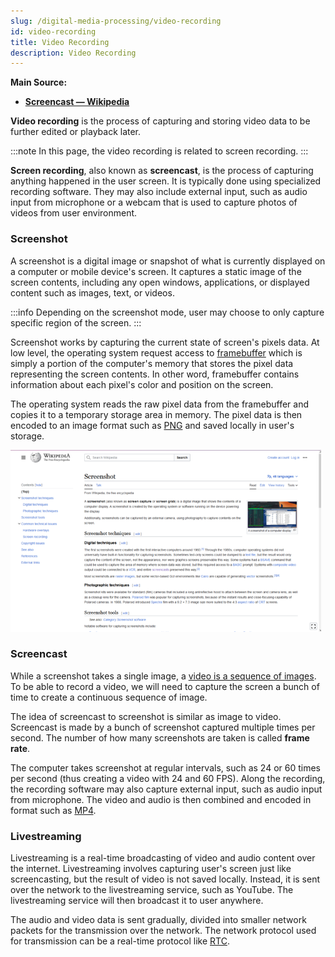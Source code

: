 ```yaml
---
slug: /digital-media-processing/video-recording
id: video-recording
title: Video Recording
description: Video Recording
---
```


**Main Source:**

- **[Screencast — Wikipedia](https://en.wikipedia.org/wiki/Screencast)**

**Video recording** is the process of capturing and storing video data to be further edited or playback later.

:::note
In this page, the video recording is related to screen recording.
:::

**Screen recording**, also known as **screencast**, is the process of capturing anything happened in the user screen. It is typically done using specialized recording software. They may also include external input, such as audio input from microphone or a webcam that is used to capture photos of videos from user environment.

### Screenshot

A screenshot is a digital image or snapshot of what is currently displayed on a computer or mobile device's screen. It captures a static image of the screen contents, including any open windows, applications, or displayed content such as images, text, or videos.

:::info
Depending on the screenshot mode, user may choose to only capture specific region of the screen.
:::

Screenshot works by capturing the current state of screen's pixels data. At low level, the operating system request access to [framebuffer](/computer-graphics/low-level-graphics#buffer) which is simply a portion of the computer's memory that stores the pixel data representing the screen contents. In other word, framebuffer contains information about each pixel's color and position on the screen.

The operating system reads the raw pixel data from the framebuffer and copies it to a temporary storage area in memory. The pixel data is then encoded to an image format such as [PNG](/digital-media-processing/png) and saved locally in user's storage.

![A screenshot of Wikipedia article](./screenshot.png)

### Screencast

While a screenshot takes a single image, a [video is a sequence of images](/digital-media-processing/video-representation). To be able to record a video, we will need to capture the screen a bunch of time to create a continuous sequence of image.

The idea of screencast to screenshot is similar as image to video. Screencast is made by a bunch of screenshot captured multiple times per second. The number of how many screenshots are taken is called **frame rate**.

The computer takes screenshot at regular intervals, such as 24 or 60 times per second (thus creating a video with 24 and 60 FPS). Along the recording, the recording software may also capture external input, such as audio input from microphone. The video and audio is then combined and encoded in format such as [MP4](/digital-media-processing/mp4).

### Livestreaming

Livestreaming is a real-time broadcasting of video and audio content over the internet. Livestreaming involves capturing user's screen just like screencasting, but the result of video is not saved locally. Instead, it is sent over the network to the livestreaming service, such as YouTube. The livestreaming service will then broadcast it to user anywhere.

The audio and video data is sent gradually, divided into smaller network packets for the transmission over the network. The network protocol used for transmission can be a real-time protocol like [RTC](/computer-networking/rtc).
